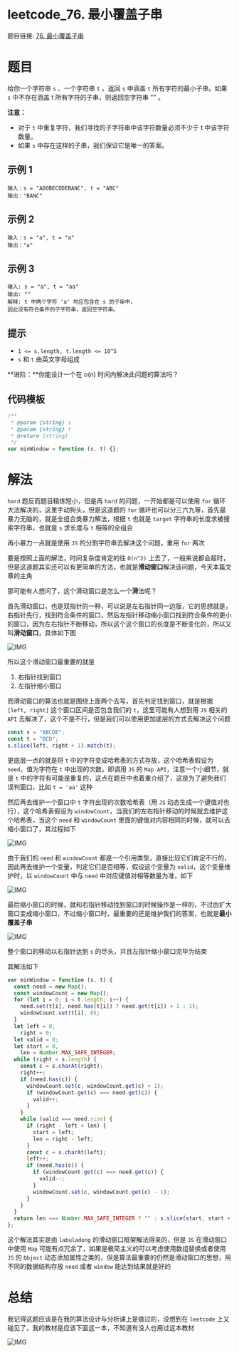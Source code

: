 # leetcode_76. 最小覆盖子串

题目链接: [76. 最小覆盖子串](https://leetcode-cn.com/problems/minimum-window-substring/)

# 题目

给你一个字符串 `s` 、一个字符串 `t` 。返回 `s` 中涵盖 `t` 所有字符的最小子串。如果 `s` 中不存在涵盖 t 所有字符的子串，则返回空字符串 "" 。

**注意：**

- 对于 `t` 中重复字符，我们寻找的子字符串中该字符数量必须不少于 t 中该字符数量。
- 如果 `s` 中存在这样的子串，我们保证它是唯一的答案。

## 示例 1

```
输入：s = "ADOBECODEBANC", t = "ABC"
输出："BANC"
```

## 示例 2

```
输入：s = "a", t = "a"
输出："a"
```

## 示例 3

```
输入: s = "a", t = "aa"
输出: ""
解释: t 中两个字符 'a' 均应包含在 s 的子串中，
因此没有符合条件的子字符串，返回空字符串。
```

## 提示

- `1 <= s.length, t.length <= 10^5`
- `s` 和 `t` 由英文字母组成

**进阶：**你能设计一个在 o(n) 时间内解决此问题的算法吗？

## 代码模板

```js
/**
 * @param {string} s
 * @param {string} t
 * @return {string}
 */
var minWindow = function (s, t) {};
```

# 解法

`hard` 题反而题目精炼短小，但是再 `hard` 的问题，一开始都是可以使用 `for` 循环大法解决的，这里手动狗头，但是这道题的 `for` 循环也可以分三六九等，首先最暴力无脑的，就是全组合类暴力解法，根据 `t` 也就是 `target` 字符串的长度求被搜索字符串，也就是 `s` 求长度与 `t` 相等的全组合

再小暴力一点就是使用 `JS` 的分割字符串去解决这个问题，重用 `for` 两次

要是按照上面的解法，时间复杂度肯定的往 `O(n^2)` 上去了，一般来说都会超时，但是这道题其实还可以有更简单的方法，也就是**滑动窗口**解决该问题，今天本篇文章的主角

那可能有人想问了，这个滑动窗口是怎么一个**滑**法呢？

首先滑动窗口，也是双指针的一种，可以说是左右指针同一边版，它的思想就是，右指针先行，找到符合条件的窗口，然后左指针移动缩小窗口找到符合条件的更小的窗口，因为左右指针不断移动，所以这个这个窗口的长度是不断变化的，所以又叫**滑动窗口**，具体如下图

![IMG](../IMG/30.png)

所以这个滑动窗口最重要的就是

1. 右指针找到窗口
2. 左指针缩小窗口

而滑动窗口的算法也就是围绕上面两个去写，首先判定找到窗口，就是根据 `[left, right]` 这个窗口区间是否包含我们的 `t`，这里可能有人想到用 `JS` 相关的 `API` 去解决了，这个不是不行，但是我们可以使用更加底层的方式去解决这个问题

```js
const s = "ABCDE";
const t = "BCD";
s.slice(left, right + 1).match(t);
```

更底层一点的就是将 `t` 中的字符变成哈希表的方式存放，这个哈希表假设为 `need`，值为字符在 `t` 中出现的次数，即调用 `JS` 的 `Map API`，注意一个小细节，就是 `t` 中的字符有可能是重复的，这点在题目中也着重介绍了，这是为了避免我们误判窗口，比如 `t = 'aa'` 这种

然后再去维护一个窗口中 `t` 字符出现的次数哈希表（用 `JS` 动态生成一个键值对也行），这个哈希表假设为 `windowCount`，当我们的左右指针移动的时候就去维护这个哈希表，当这个 `need` 和 `windowCount` 里面的键值对内容相同的时候，就可以去缩小窗口了，其过程如下

![IMG](../IMG/31.png)

由于我们的 `need` 和 `windowCount` 都是一个引用类型，直接比较它们肯定不行的，因此再去维护一个变量，判定它们是否相等，假设这个变量为 `valid`，这个变量维护时，以 `windowCount` 中与 `need` 中对应键值对相等数量为准，如下

![IMG](../IMG/32.png)

最后缩小窗口的时候，就和右指针移动找到窗口的时候操作是一样的，不过由扩大窗口变成缩小窗口，不过缩小窗口时，最重要的还是维护我们的答案，也就是**最小覆盖子串**

![IMG](../IMG/33.png)

整个窗口的移动以右指针达到 `s` 的尽头，并且左指针缩小窗口完毕为结束

其解法如下

```js
var minWindow = function (s, t) {
  const need = new Map();
  const windowCount = new Map();
  for (let i = 0; i < t.length; i++) {
    need.set(t[i], need.has(t[i]) ? need.get(t[i]) + 1 : 1);
    windowCount.set(t[i], 0);
  }
  let left = 0,
    right = 0;
  let valid = 0;
  let start = 0,
    len = Number.MAX_SAFE_INTEGER;
  while (right < s.length) {
    const c = s.charAt(right);
    right++;
    if (need.has(c)) {
      windowCount.set(c, windowCount.get(c) + 1);
      if (windowCount.get(c) === need.get(c)) {
        valid++;
      }
    }
    while (valid === need.size) {
      if (right - left < len) {
        start = left;
        len = right - left;
      }
      const c = s.charAt(left);
      left++;
      if (need.has(c)) {
        if (windowCount.get(c) === need.get(c)) {
          valid--;
        }
        windowCount.set(c, windowCount.get(c) - 1);
      }
    }
  }
  return len === Number.MAX_SAFE_INTEGER ? "" : s.slice(start, start + len);
};
```

这个解法其实是由 `labuladong` 的滑动窗口框架解法得来的，但是 `JS` 在滑动窗口中使用 `Map` 可能有点冗余了，如果是极简主义的可以考虑使用数组替换或者使用 `JS` 的 `Object` 动态添加属性之类的，但是算法最重要的仍然是滑动窗口的思想，用不同的数据结构存放 `need` 或者 `window` 能达到结果就是好的

# 总结

我记得这题应该是在我的算法设计与分析课上是做过的，没想到在 `leetcode` 上又碰见了，我的教材是应该下面这一本，不知道有没人也用过这本教材

![IMG](../IMG/29.jpg)
